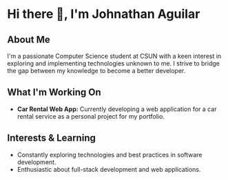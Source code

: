 # Hi there 👋, I'm Johnathan Aguilar

## About Me
I'm a passionate Computer Science student at CSUN with a keen interest in exploring and implementing technologies unknown to me. I strive to bridge the gap between my knowledge to become a better developer.

## What I'm Working On
- **Car Rental Web App:** Currently developing a web application for a car rental service as a personal project for my portfolio.
  
## Interests & Learning
- Constantly exploring technologies and best practices in software development.
- Enthusiastic about full-stack development and web applications.
